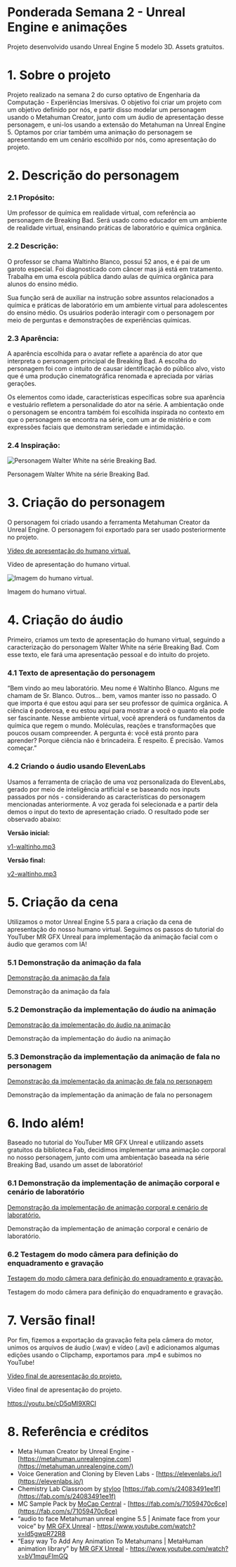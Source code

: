 # Ponderada Semana 2 - Unreal Engine e animações
Projeto desenvolvido usando Unreal Engine 5 modelo 3D. Assets gratuitos. 

# 1. Sobre o projeto

Projeto realizado na semana 2 do curso optativo de Engenharia da Computação - Experiências Imersivas. O objetivo foi criar um projeto com um objetivo definido por nós, e partir disso modelar um personagem usando o Metahuman Creator, junto com um áudio de apresentação desse personagem, e uni-los usando a extensão do Metahuman na Unreal Engine 5. Optamos por criar também uma animação do personagem se apresentando em um cenário escolhido por nós, como apresentação do projeto. 

# 2. Descrição do personagem

### 2.1 Propósito:

Um professor de química em realidade virtual, com referência ao personagem de Breaking Bad. Será usado como educador em um ambiente de realidade virtual, ensinando práticas de laboratório e química orgânica. 

### 2.2 Descrição:

O professor se chama Waltinho Blanco, possui 52 anos, e é pai de um garoto especial. Foi diagnosticado com câncer mas já está em tratamento. Trabalha em uma escola pública dando aulas de química orgânica para alunos do ensino médio. 

Sua função será de auxiliar na instrução sobre assuntos relacionados a química e práticas de laboratório em um ambiente virtual para adolescentes do ensino médio. Os usuários poderão interagir com o personagem por meio de perguntas e demonstrações de experiências químicas. 

### 2.3 Aparência:

A aparência escolhida para o avatar reflete a aparência do ator que interpreta o personagem principal de Breaking Bad. A escolha do personagem foi com o intuito de causar identificação do público alvo, visto que é uma produção cinematográfica renomada e apreciada por várias gerações. 

Os elementos como idade, características específicas sobre sua aparência e vestuário refletem a personalidade do ator na série. A ambientação onde o personagem se encontra também foi escolhida inspirada no contexto em que o personagem se encontra na série, com um ar de mistério e com expressões faciais que demonstram seriedade e intimidação. 

### **2.4 Inspiração:**

![Personagem Walter White na série Breaking Bad.](./assets/image.png)

Personagem Walter White na série Breaking Bad.

# 3. Criação do personagem

O personagem foi criado usando a ferramenta Metahuman Creator da Unreal Engine. O personagem foi exportado para ser usado posteriormente no projeto. 

[Vídeo de apresentação do humano virtual.](./assets/MetaHuman_Creator_-_Google_Chrome_2024-11-26_11-47-31.mp4)

Vídeo de apresentação do humano virtual.

![Imagem do humano virtual.](./assets/image%201.png)

Imagem do humano virtual.

# 4. Criação do áudio

Primeiro, criamos um texto de apresentação do humano virtual, seguindo a caracterização do personagem Walter White na série Breaking Bad. Com esse texto, ele fará uma apresentação pessoal e do intuito do projeto. 

### 4.1 Texto de apresentação do personagem

“Bem vindo ao meu laboratório. Meu nome é Waltinho Blanco. Alguns me chamam de Sr. Blanco. Outros... bem, vamos manter isso no passado. O que importa é que estou aqui para ser seu professor de química orgânica. A ciência é poderosa, e eu estou aqui para mostrar a você o quanto ela pode ser fascinante. Nesse ambiente virtual, você aprenderá os fundamentos da química que regem o mundo. Moléculas, reações e transformações que poucos ousam compreender. A pergunta é: você está pronto para aprender? Porque ciência não é brincadeira. É respeito. É precisão. Vamos começar.”

### 4.2 Criando o áudio usando ElevenLabs

Usamos a ferramenta de criação de uma voz personalizada do ElevenLabs, gerado por meio de inteligência artificial e se baseando nos inputs passados por nós - considerando as características do personagem mencionadas anteriormente. A voz gerada foi selecionada e a partir dela demos o input do texto de apresentação criado. O resultado pode ser observado abaixo: 

**Versão inicial:**

[v1-waltinho.mp3](./assets/v1-waltinho.mp3)

**Versão final:**

[v2-waltinho.mp3](./assets/v2-waltinho.mp3)

# 5. Criação da cena

Utilizamos o motor Unreal Engine 5.5 para a criação da cena de apresentação do nosso humano virtual. Seguimos os passos do tutorial do YouTuber MR GFX Unreal para implementação da animação facial com o áudio que geramos com IA!

### 5.1 Demonstração da animação da fala

[Demonstração da animação da fala](./assets/test_voice_01_pros_2024-11-28_12-51-37.mp4)

Demonstração da animação da fala

### 5.2 Demonstração da implementação do áudio na animação

[Demonstração da implementação do áudio na animação](./assets/test_voice_2024-11-28_12-24-10.mp4)

Demonstração da implementação do áudio na animação

### 5.3 Demonstração da implementação da animação de fala no personagem

[Demonstração da implementação da animação de fala no personagem](./assets/M12S2Ponds__Unreal_Editor_2024-11-28_13-03-38.mp4)

Demonstração da implementação da animação de fala no personagem

# 6. Indo além!

Baseado no tutorial do YouTuber MR GFX Unreal e utilizando assets gratuitos da biblioteca Fab, decidimos implementar uma animação corporal no nosso personagem, junto com uma ambientação baseada na série Breaking Bad, usando um asset de laboratório!

### 6.1 Demonstração da implementação de animação corporal e cenário de laboratório

[Demonstração da implementação de animação corporal e cenário de laboratório.](./assets/M12S2Ponds__Unreal_Editor_2024-11-28_13-13-32.mp4)

Demonstração da implementação de animação corporal e cenário de laboratório.

### 6.2 Testagem do modo câmera para definição do enquadramento e gravação

[Testagem do modo câmera para definição do enquadramento e gravação.](./assets/M12S2Ponds__Unreal_Editor_2024-11-28_13-22-04.mp4)

Testagem do modo câmera para definição do enquadramento e gravação.

# 7. Versão final!

Por fim, fizemos a exportação da gravação feita pela câmera do motor, unimos os arquivos de áudio (.wav) e vídeo (.avi) e adicionamos algumas edições usando o Clipchamp, exportamos para .mp4 e subimos no YouTube!

[Vídeo final de apresentação do projeto.](./assets/Waltinho_Blanco.mp4)

Vídeo final de apresentação do projeto.

https://youtu.be/cD5qMl9XRCI

# 8. Referência e créditos

- Meta Human Creator by Unreal Engine - [https://metahuman.unrealengine.com](https://metahuman.unrealengine.com/)
- Voice Generation and Cloning by Eleven Labs - [https://elevenlabs.io/](https://elevenlabs.io/)
- Chemistry Lab Classroom by [styloo](https://www.fab.com/sellers/styloo) [https://fab.com/s/24083491ee1f](https://fab.com/s/24083491ee1f)
- MC Sample Pack by [MoCap Central](https://www.fab.com/sellers/MoCap%20Central) - [https://fab.com/s/71059470c6ce](https://fab.com/s/71059470c6ce)
- “audio to face Metahuman unreal engine 5.5 | Animate face from your voice” by [MR GFX Unreal](https://www.youtube.com/@MR_GFX) -  https://www.youtube.com/watch?v=ld5gwpR72R8
- “Easy way To Add Any Animation To Metahumans | MetaHuman animation library” by  [MR GFX Unreal](https://www.youtube.com/@MR_GFX) -  https://www.youtube.com/watch?v=bV1mquFImGQ